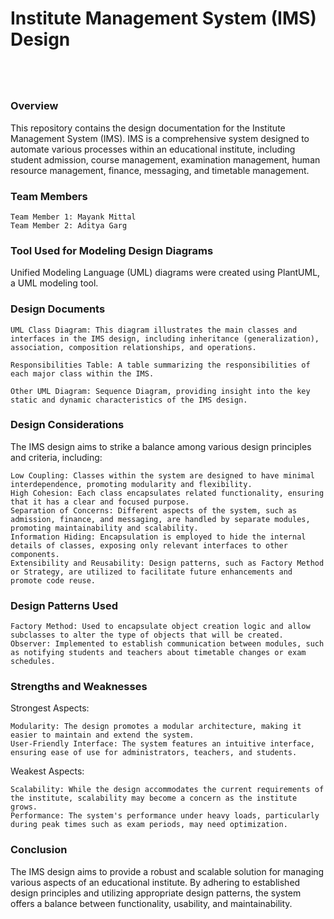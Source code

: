 <h1>Institute Management System (IMS) Design<h1></h1><br>
<h3>Overview</h3>

This repository contains the design documentation for the Institute Management System (IMS). IMS is a comprehensive system designed to automate various processes within an educational institute, including student admission, course management, examination management, human resource management, finance, messaging, and timetable management.<br>
<h3>Team Members</h3>

    Team Member 1: Mayank Mittal
    Team Member 2: Aditya Garg

<h3>Tool Used for Modeling Design Diagrams</h3>

Unified Modeling Language (UML) diagrams were created using PlantUML, a UML modeling tool.
<h3>Design Documents</h3>

    UML Class Diagram: This diagram illustrates the main classes and interfaces in the IMS design, including inheritance (generalization), association, composition relationships, and operations.

    Responsibilities Table: A table summarizing the responsibilities of each major class within the IMS.

    Other UML Diagram: Sequence Diagram, providing insight into the key static and dynamic characteristics of the IMS design.

<h3>Design Considerations</h3>

The IMS design aims to strike a balance among various design principles and criteria, including:

    Low Coupling: Classes within the system are designed to have minimal interdependence, promoting modularity and flexibility.
    High Cohesion: Each class encapsulates related functionality, ensuring that it has a clear and focused purpose.
    Separation of Concerns: Different aspects of the system, such as admission, finance, and messaging, are handled by separate modules, promoting maintainability and scalability.
    Information Hiding: Encapsulation is employed to hide the internal details of classes, exposing only relevant interfaces to other components.
    Extensibility and Reusability: Design patterns, such as Factory Method or Strategy, are utilized to facilitate future enhancements and promote code reuse.

<h3>Design Patterns Used</h3>

    Factory Method: Used to encapsulate object creation logic and allow subclasses to alter the type of objects that will be created.
    Observer: Implemented to establish communication between modules, such as notifying students and teachers about timetable changes or exam schedules.

<h3>Strengths and Weaknesses</h3>

Strongest Aspects:

    Modularity: The design promotes a modular architecture, making it easier to maintain and extend the system.
    User-Friendly Interface: The system features an intuitive interface, ensuring ease of use for administrators, teachers, and students.

Weakest Aspects:

    Scalability: While the design accommodates the current requirements of the institute, scalability may become a concern as the institute grows.
    Performance: The system's performance under heavy loads, particularly during peak times such as exam periods, may need optimization.

<h3>Conclusion</h3>

The IMS design aims to provide a robust and scalable solution for managing various aspects of an educational institute. By adhering to established design principles and utilizing appropriate design patterns, the system offers a balance between functionality, usability, and maintainability.
